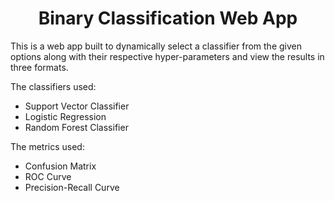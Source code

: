 <h1 align="center">Binary Classification Web App</h1>

This is a web app built to dynamically select a classifier from the given options along with their respective hyper-parameters and view the results in three formats.

The classifiers used:
* Support Vector Classifier
* Logistic Regression
* Random Forest Classifier

The metrics used:
* Confusion Matrix
* ROC Curve
* Precision-Recall Curve


